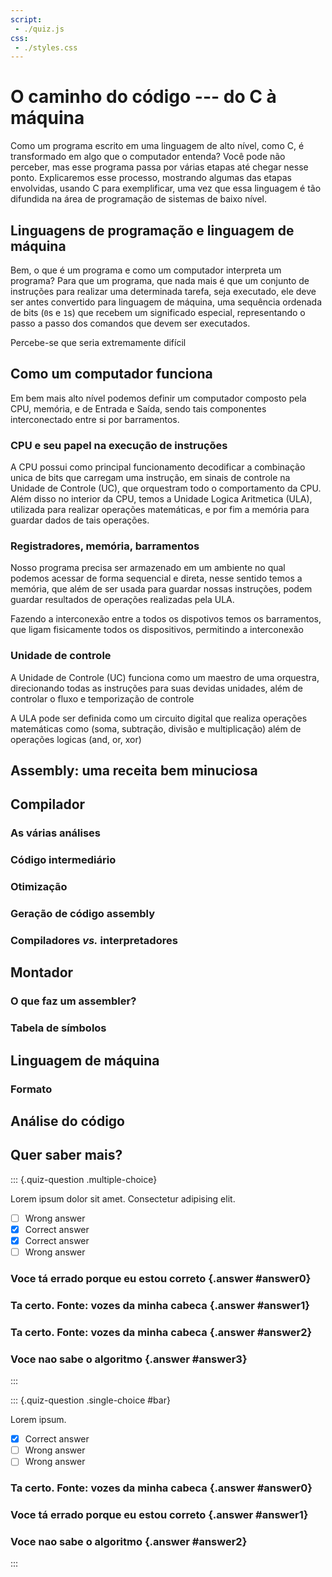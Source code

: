 ```yaml
---
script:
 - ./quiz.js
css:
 - ./styles.css
---
```


# O caminho do código --- do C à máquina

Como um programa escrito em uma linguagem de alto nível, como C, é transformado em
algo que o computador entenda? Você pode não perceber, mas esse programa passa por
várias etapas até chegar nesse ponto. Explicaremos esse processo, mostrando algumas
das etapas envolvidas, usando C para exemplificar, uma vez que essa linguagem é tão
difundida na área de programação de sistemas de baixo nível.

## Linguagens de programação e linguagem de máquina

Bem, o que é um programa e como um computador interpreta um programa? Para que um
programa, que nada mais é que um conjunto de instruções para realizar uma determinada
tarefa, seja executado, ele deve ser antes convertido para linguagem de máquina, uma
sequência ordenada de bits (`0`s e `1`s) que recebem um significado especial,
representando o passo a passo dos comandos que devem ser executados.

Percebe-se que seria extremamente difícil

## Como um computador funciona 

Em bem mais alto nível podemos definir um computador composto pela CPU, memória, e 
 de Entrada e Saída, sendo tais componentes interconectado entre si por barramentos.

### CPU e seu papel na execução de instruções
A CPU possui como principal funcionamento decodificar a combinação unica de bits que 
carregam uma instrução, em sinais de controle na Unidade de Controle (UC), que orquestram 
todo o comportamento da CPU. Além disso no interior da CPU, temos a Unidade Logica Aritmetica 
(ULA), utilizada para realizar operações matemáticas, e por fim a memória para guardar dados 
de tais operações.

### Registradores, memória, barramentos

Nosso programa precisa ser armazenado em um ambiente no qual podemos acessar de forma
 sequencial e direta, nesse sentido temos a memória, que além de ser usada para guardar
  nossas instruções, podem guardar resultados de operações realizadas pela ULA.

Fazendo a interconexão entre a todos os dispotivos temos os barramentos, que ligam 
fisicamente todos os dispositivos, permitindo a interconexão

### Unidade de controle

A Unidade de Controle (UC) funciona como um maestro de uma orquestra, direcionando
 todas as instruções para suas devidas unidades, além de controlar o fluxo e 
 temporização de controle

A ULA pode ser definida como um circuito digital que realiza operações matemáticas
 como (soma, subtração, divisão e multiplicação) além de operações logicas (and, or, xor)

## Assembly: uma receita bem minuciosa

## Compilador

### As várias análises

### Código intermediário

### Otimização

### Geração de código assembly

### Compiladores *vs.* interpretadores

## Montador

### O que faz um assembler?

### Tabela de símbolos

## Linguagem de máquina

### Formato

## Análise do código

## Quer saber mais?

::: {.quiz-question .multiple-choice}

Lorem ipsum dolor sit amet. Consectetur adipising elit.

 - [ ] Wrong answer
 - [x] Correct answer
 - [x] Correct answer
 - [ ] Wrong answer

### Voce tá errado porque eu estou correto {.answer #answer0}

### Ta certo. Fonte: vozes da minha cabeca {.answer #answer1}

### Ta certo. Fonte: vozes da minha cabeca {.answer #answer2}

### Voce nao sabe o algoritmo {.answer #answer3}

:::

::: {.quiz-question .single-choice #bar}

Lorem ipsum.

 - [x] Correct answer
 - [ ] Wrong answer
 - [ ] Wrong answer

### Ta certo. Fonte: vozes da minha cabeca {.answer #answer0}

### Voce tá errado porque eu estou correto {.answer #answer1}

### Voce nao sabe o algoritmo {.answer #answer2}

:::

<!-- não há necessidade de uma seção dedicada para referências (use footnotes Markdown) -->
